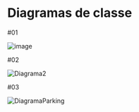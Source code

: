 # Diagramas de classe

#01 

![image](https://github.com/user-attachments/assets/b5f245ca-2f71-4067-af31-9ccf741fda27)

#02 

![Diagrama2](https://github.com/user-attachments/assets/86890f2b-fd28-4c11-b801-7094c0028038)

#03

![DiagramaParking](https://github.com/user-attachments/assets/9e997205-88f3-47ad-a213-625cbb42b558)


